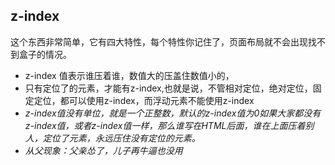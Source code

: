 ## z-index

这个东西非常简单，它有四大特性，每个特性你记住了，页面布局就不会出现找不到盒子的情况。

* z-index 值表示谁压着谁，数值大的压盖住数值小的，
* 只有定位了的元素，才能有z-index,也就是说，不管相对定位，绝对定位，固定定位，都可以使用z-index，而浮动元素不能使用z-index
* _z-index值没有单位，就是一个正整数，默认的z-index值为0如果大家都没有z-index值，或者z-index值一样，那么谁写在HTML后面，谁在上面压着别人，定位了元素，永远压住没有定位的元素。_
* _从父现象：父亲怂了，儿子再牛逼也没用_

  



